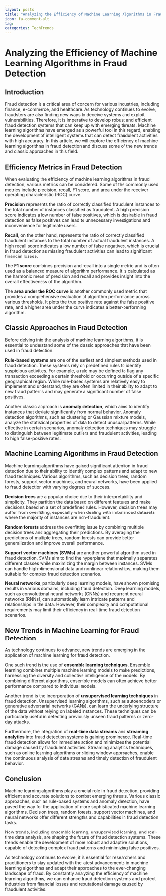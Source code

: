 ```yaml
---
layout: posts
title: "Analyzing the Efficiency of Machine Learning Algorithms in Fraud Detection"
icon: fa-comment-alt
tag:      
categories: TechTrends
---
```



# Analyzing the Efficiency of Machine Learning Algorithms in Fraud Detection

## Introduction

Fraud detection is a critical area of concern for various industries, including finance, e-commerce, and healthcare. As technology continues to evolve, fraudsters are also finding new ways to deceive systems and exploit vulnerabilities. Therefore, it is imperative to develop robust and efficient fraud detection systems that can keep up with emerging threats. Machine learning algorithms have emerged as a powerful tool in this regard, enabling the development of intelligent systems that can detect fraudulent activities with high accuracy. In this article, we will explore the efficiency of machine learning algorithms in fraud detection and discuss some of the new trends and classic approaches in this field.

## Efficiency Metrics in Fraud Detection

When evaluating the efficiency of machine learning algorithms in fraud detection, various metrics can be considered. Some of the commonly used metrics include precision, recall, F1 score, and area under the receiver operating characteristic (ROC) curve.

**Precision** represents the ratio of correctly classified fraudulent instances to the total number of instances classified as fraudulent. A high precision score indicates a low number of false positives, which is desirable in fraud detection as false positives can lead to unnecessary investigations and inconvenience for legitimate users.

**Recall**, on the other hand, represents the ratio of correctly classified fraudulent instances to the total number of actual fraudulent instances. A high recall score indicates a low number of false negatives, which is crucial in fraud detection as missing fraudulent activities can lead to significant financial losses.

The **F1 score** combines precision and recall into a single metric and is often used as a balanced measure of algorithm performance. It is calculated as the harmonic mean of precision and recall and provides insight into the overall effectiveness of the algorithm.

The **area under the ROC curve** is another commonly used metric that provides a comprehensive evaluation of algorithm performance across various thresholds. It plots the true positive rate against the false positive rate, and a higher area under the curve indicates a better-performing algorithm.

## Classic Approaches in Fraud Detection

Before delving into the analysis of machine learning algorithms, it is essential to understand some of the classic approaches that have been used in fraud detection.

**Rule-based systems** are one of the earliest and simplest methods used in fraud detection. These systems rely on predefined rules to identify suspicious activities. For example, a rule may be defined to flag any transaction exceeding a certain threshold or occurring outside of a specific geographical region. While rule-based systems are relatively easy to implement and understand, they are often limited in their ability to adapt to new fraud patterns and may generate a significant number of false positives.

Another classic approach is **anomaly detection**, which aims to identify instances that deviate significantly from normal behavior. Anomaly detection algorithms, such as clustering or Gaussian mixture models, analyze the statistical properties of data to detect unusual patterns. While effective in certain scenarios, anomaly detection techniques may struggle to distinguish between legitimate outliers and fraudulent activities, leading to high false-positive rates.

## Machine Learning Algorithms in Fraud Detection

Machine learning algorithms have gained significant attention in fraud detection due to their ability to identify complex patterns and adapt to new fraud techniques. Various algorithms, such as decision trees, random forests, support vector machines, and neural networks, have been applied to fraud detection with varying degrees of success.

**Decision trees** are a popular choice due to their interpretability and simplicity. They partition the data based on different features and make decisions based on a set of predefined rules. However, decision trees may suffer from overfitting, especially when dealing with imbalanced datasets where the majority of instances are non-fraudulent.

**Random forests** address the overfitting issue by combining multiple decision trees and aggregating their predictions. By averaging the predictions of multiple trees, random forests can provide better generalization and improve overall performance.

**Support vector machines (SVMs)** are another powerful algorithm used in fraud detection. SVMs aim to find the hyperplane that maximally separates different classes while maximizing the margin between instances. SVMs can handle high-dimensional data and nonlinear relationships, making them suitable for complex fraud detection scenarios.

**Neural networks**, particularly deep learning models, have shown promising results in various domains, including fraud detection. Deep learning models, such as convolutional neural networks (CNNs) and recurrent neural networks (RNNs), can automatically learn intricate patterns and relationships in the data. However, their complexity and computational requirements may limit their efficiency in real-time fraud detection scenarios.

## New Trends in Machine Learning for Fraud Detection

As technology continues to advance, new trends are emerging in the application of machine learning for fraud detection.

One such trend is the use of **ensemble learning techniques**. Ensemble learning combines multiple machine learning models to make predictions, harnessing the diversity and collective intelligence of the models. By combining different algorithms, ensemble models can often achieve better performance compared to individual models.

Another trend is the incorporation of **unsupervised learning techniques** in fraud detection. Unsupervised learning algorithms, such as autoencoders or generative adversarial networks (GANs), can learn the underlying structure of the data without relying on labeled instances. These techniques can be particularly useful in detecting previously unseen fraud patterns or zero-day attacks.

Furthermore, the integration of **real-time data streams** and **streaming analytics** into fraud detection systems is gaining prominence. Real-time fraud detection allows for immediate action and minimizes the potential damage caused by fraudulent activities. Streaming analytics techniques, such as online learning algorithms or sliding window approaches, enable the continuous analysis of data streams and timely detection of fraudulent behavior.

## Conclusion

Machine learning algorithms play a crucial role in fraud detection, providing efficient and accurate solutions to combat emerging threats. Various classic approaches, such as rule-based systems and anomaly detection, have paved the way for the application of more sophisticated machine learning algorithms. Decision trees, random forests, support vector machines, and neural networks offer different strengths and capabilities in fraud detection tasks.

New trends, including ensemble learning, unsupervised learning, and real-time data analysis, are shaping the future of fraud detection systems. These trends enable the development of more robust and adaptive solutions, capable of detecting complex fraud patterns and minimizing false positives.

As technology continues to evolve, it is essential for researchers and practitioners to stay updated with the latest advancements in machine learning algorithms and adapt their approaches to the ever-changing landscape of fraud. By constantly analyzing the efficiency of machine learning algorithms, we can enhance fraud detection systems and protect industries from financial losses and reputational damage caused by fraudulent activities.